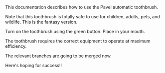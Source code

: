 This documentation describes how to use the Pavel automatic toothbrush.

Note that this toothbrush is totally safe to use for children, adults, pets, and wildlife. This is the fantasy version.

Turn on the toothbrush using the green button. Place in your mouth.

The toothbrush requires the correct equipment to operate at maximum efficiency.

The relevant branches are going to be merged now.

Here's hoping for success!!